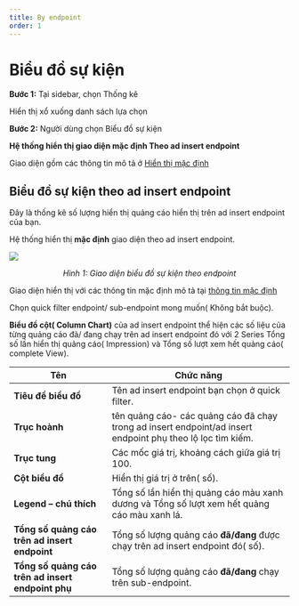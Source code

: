 ```yaml
---
title: By endpoint
order: 1
---
```


# Biểu đồ sự kiện
**Bước 1:** Tại sidebar, chọn Thống kê

Hiển thị xổ xuống danh sách lựa chọn

**Bước 2:** Người dùng chọn Biểu đồ sự kiện

**Hệ thống hiển thị giao diện mặc định Theo ad insert endpoint**

Giao diện gồm các thông tin mô tả ở [Hiển thị mặc định](../a-open-statistic.md)

## Biểu đồ sự kiện theo ad insert endpoint
Đây là thống kê số lượng hiển thị quảng cáo hiển thị trên ad insert endpoint của bạn.

Hệ thống hiển thị **mặc định** giao diện theo ad insert endpoint.

![](/images/dai/event-chart-by-endpoint.png)

<center>

*Hình 1: Giao diện biểu đồ sự kiện theo endpoint*

</center>

Giao diện hiển thị với các thông tin mặc định mô tả tại [thông tin mặc định](../a-open-statistic.md)

Chọn quick filter endpoint/ sub-endpoint mong muốn( Không bắt buộc).

 **Biểu đồ cột( Column Chart)** của ad insert endpoint thể hiện các số liệu của từng quảng cáo đã/ đang chạy trên ad insert endpoint đó với 2 Series Tổng số lần hiển thị quảng cáo( Impression) và Tổng số lượt xem hết quảng cáo( complete View).


| Tên                                               | Chức năng                                                                                                  |
| ------------------------------------------------- | ---------------------------------------------------------------------------------------------------------- |
| **Tiêu đề biểu đồ**                               | Tên ad insert endpoint bạn chọn ở quick filter.                                                            |
| **Trục hoành**                                    | tên quảng cáo- các quảng cáo đã chạy trong ad insert endpoint/ad insert endpoint phụ theo lộ lọc tìm kiếm. |
| **Trục tung**                                     | Các mốc giá trị, khoảng cách giữa giá trị 100.                                                             |
| **Cột biều đồ**                                   | Hiển thị giá trị ở trên( số).                                                                              |
| **Legend – chú thích**                            | Tổng số lần hiển thị quảng cáo màu xanh dương và  Tổng số lượt xem hết quảng cáo màu xanh lá.              |
| **Tổng số quảng cáo trên ad insert endpoint**     | Tổng số lượng quảng cáo **đã/đang** được chạy trên ad insert endpoint đó( số).                             |
| **Tổng số quảng cáo trên ad insert endpoint phụ** | Tổng số lượng quảng cáo **đã/đang** chạy trên sub-endpoint.                                                |